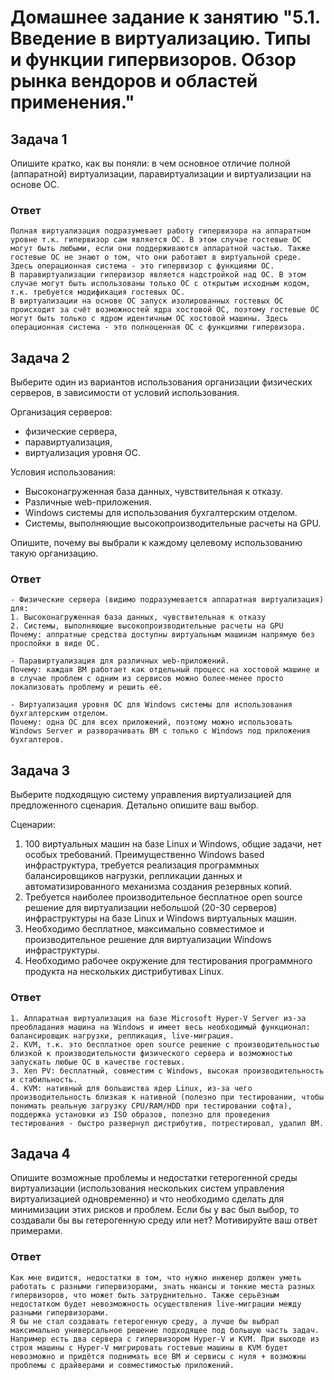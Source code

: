 
# Домашнее задание к занятию "5.1. Введение в виртуализацию. Типы и функции гипервизоров. Обзор рынка вендоров и областей применения."

## Задача 1

Опишите кратко, как вы поняли: в чем основное отличие полной (аппаратной) виртуализации, паравиртуализации и виртуализации на основе ОС.

### Ответ
```
Полная виртуализация подразумевает работу гипервизора на аппаратном уровне т.к. гипервизор сам является ОС. В этом случае гостевые ОС могут быть любыми, если они поддерживаются аппаратной частью. Также гостевые ОС не знают о том, что они работают в виртуальной среде. Здесь операционная система - это гипервизор с функциями ОС.
В паравиртуализации гипервизор является надстройкой над ОС. В этом случае могут быть использованы только ОС с открытым исходным кодом, т.к. требуется модификация гостевых ОС.
В виртуализации на основе ОС запуск изолированных гостевых ОС происходит за счёт возможностей ядра хостовой ОС, поэтому гостевые ОС могут быть только с ядром идентичным ОС хостовой машины. Здесь операционная система - это полноценная ОС с функциями гипервизора.
```

## Задача 2

Выберите один из вариантов использования организации физических серверов, в зависимости от условий использования.

Организация серверов:
- физические сервера,
- паравиртуализация,
- виртуализация уровня ОС.

Условия использования:
- Высоконагруженная база данных, чувствительная к отказу.
- Различные web-приложения.
- Windows системы для использования бухгалтерским отделом.
- Системы, выполняющие высокопроизводительные расчеты на GPU.

Опишите, почему вы выбрали к каждому целевому использованию такую организацию.

### Ответ
```
- Физические сервера (видимо подразумевается аппаратная виртуализация) для:
1. Высоконагруженная база данных, чувствительная к отказу
2. Системы, выполняющие высокопроизводительные расчеты на GPU
Почему: аппратные средства доступны виртуальным машинам напрямую без прослойки в виде ОС.

- Паравиртуализация для различных web-приложений.
Почему: каждая ВМ работает как отдельный процесс на хостовой машине и в случае проблем с одним из сервисов можно более-менее просто локализовать проблему и решить её.

- Виртуализация уровня ОС для Windows системы для использования бухгалтерским отделом.
Почему: одна ОС для всех приложений, поэтому можно использовать Windows Server и разворачивать ВМ с только с Windows под приложения бухгалтеров.
```

## Задача 3

Выберите подходящую систему управления виртуализацией для предложенного сценария. Детально опишите ваш выбор.

Сценарии:

1. 100 виртуальных машин на базе Linux и Windows, общие задачи, нет особых требований. Преимущественно Windows based инфраструктура, требуется реализация программных балансировщиков нагрузки, репликации данных и автоматизированного механизма создания резервных копий.
2. Требуется наиболее производительное бесплатное open source решение для виртуализации небольшой (20-30 серверов) инфраструктуры на базе Linux и Windows виртуальных машин.
3. Необходимо бесплатное, максимально совместимое и производительное решение для виртуализации Windows инфраструктуры.
4. Необходимо рабочее окружение для тестирования программного продукта на нескольких дистрибутивах Linux.

### Ответ
```
1. Аппаратная виртуализация на базе Microsoft Hyper-V Server из-за преобладания машина на Windows и имеет весь необходимый функционал: балансировщик нагрузки, репликация, live-миграция.
2. KVM, т.к. это бесплатное open source решение с производительностью близкой к производительности физического сервера и возможностью запускать любые ОС в качестве гостевых. 
3. Xen PV: бесплатный, совместим с Windows, высокая производительность и стабильность.
4. KVM: нативный для большиства ядер Linux, из-за чего производительность близкая к нативной (полезно при тестировании, чтобы понимать реальную загрузку CPU/RAM/HDD при тестировании софта), поддержка установки из ISO образов, полезно для проведения тестирования - быстро развернул дистрибутив, потрестировал, удалил ВМ.
```

## Задача 4

Опишите возможные проблемы и недостатки гетерогенной среды виртуализации (использования нескольких систем управления виртуализацией одновременно) и что необходимо сделать для минимизации этих рисков и проблем. Если бы у вас был выбор, то создавали бы вы гетерогенную среду или нет? Мотивируйте ваш ответ примерами.

### Ответ
```
Как мне видится, недостатки в том, что нужно инженер должен уметь работать с разными гипервизорами, знать нюансы и тонкие места разных гипервизоров, что может быть затруднительно. Также серьёзным недостатком будет невозможность осуществления live-миграции между разными гипервизорами.
Я бы не стал создавать гетерогенную среду, а лучше бы выбрал максимально универсальное решение подходящее под большую часть задач.
Например есть два сервера с гипервизором Hyper-V и KVM. При выходе из строя машины с Hyper-V мигрировать гостевые машины в KVM будет невозможно и придётся поднимать все ВМ и сервисы с нуля + возможны проблемы с драйверами и совместимостью приложений.
```
